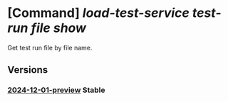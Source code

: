 # [Command] _load-test-service test-run file show_

Get test run file by file name.

## Versions

### [2024-12-01-preview](/Resources/data-plane/microsoft.loadtestservice/L3Rlc3QtcnVucy97fS9maWxlcy97fQ==/2024-12-01-preview.xml) **Stable**

<!-- data-plane:microsoft.loadtestservice /test-runs/{}/files/{} 2024-12-01-preview -->
